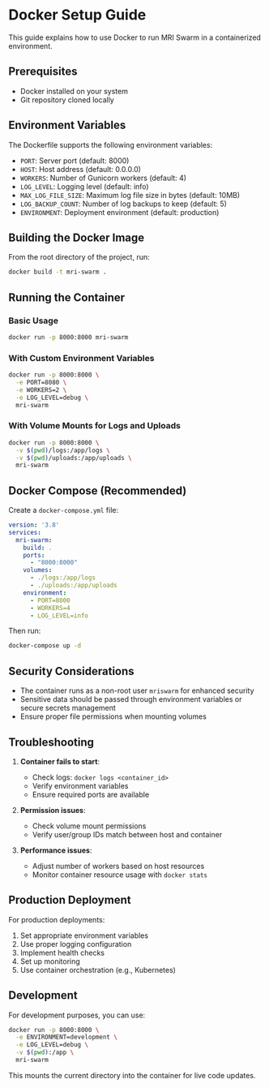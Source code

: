 # Docker Setup Guide

This guide explains how to use Docker to run MRI Swarm in a containerized environment.

## Prerequisites

- Docker installed on your system
- Git repository cloned locally

## Environment Variables

The Dockerfile supports the following environment variables:

- `PORT`: Server port (default: 8000)
- `HOST`: Host address (default: 0.0.0.0)
- `WORKERS`: Number of Gunicorn workers (default: 4)
- `LOG_LEVEL`: Logging level (default: info)
- `MAX_LOG_FILE_SIZE`: Maximum log file size in bytes (default: 10MB)
- `LOG_BACKUP_COUNT`: Number of log backups to keep (default: 5)
- `ENVIRONMENT`: Deployment environment (default: production)

## Building the Docker Image

From the root directory of the project, run:

```bash
docker build -t mri-swarm .
```

## Running the Container

### Basic Usage

```bash
docker run -p 8000:8000 mri-swarm
```

### With Custom Environment Variables

```bash
docker run -p 8000:8000 \
  -e PORT=8080 \
  -e WORKERS=2 \
  -e LOG_LEVEL=debug \
  mri-swarm
```

### With Volume Mounts for Logs and Uploads

```bash
docker run -p 8000:8000 \
  -v $(pwd)/logs:/app/logs \
  -v $(pwd)/uploads:/app/uploads \
  mri-swarm
```

## Docker Compose (Recommended)

Create a `docker-compose.yml` file:

```yaml
version: '3.8'
services:
  mri-swarm:
    build: .
    ports:
      - "8000:8000"
    volumes:
      - ./logs:/app/logs
      - ./uploads:/app/uploads
    environment:
      - PORT=8000
      - WORKERS=4
      - LOG_LEVEL=info
```

Then run:

```bash
docker-compose up -d
```

## Security Considerations

- The container runs as a non-root user `mriswarm` for enhanced security
- Sensitive data should be passed through environment variables or secure secrets management
- Ensure proper file permissions when mounting volumes

## Troubleshooting

1. **Container fails to start**:
   - Check logs: `docker logs <container_id>`
   - Verify environment variables
   - Ensure required ports are available

2. **Permission issues**:
   - Check volume mount permissions
   - Verify user/group IDs match between host and container

3. **Performance issues**:
   - Adjust number of workers based on host resources
   - Monitor container resource usage with `docker stats`

## Production Deployment

For production deployments:

1. Set appropriate environment variables
2. Use proper logging configuration
3. Implement health checks
4. Set up monitoring
5. Use container orchestration (e.g., Kubernetes)

## Development

For development purposes, you can use:

```bash
docker run -p 8000:8000 \
  -e ENVIRONMENT=development \
  -e LOG_LEVEL=debug \
  -v $(pwd):/app \
  mri-swarm
```

This mounts the current directory into the container for live code updates. 